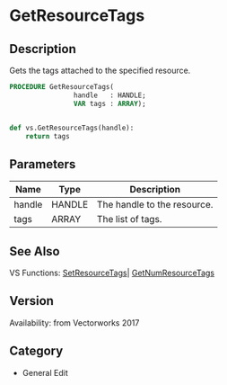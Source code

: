 # GetResourceTags

## Description
Gets the tags attached to the specified resource.

```pascal
PROCEDURE GetResourceTags(
				handle   : HANDLE;
				VAR tags : ARRAY);
```

```python

def vs.GetResourceTags(handle):
    return tags
```

## Parameters
|Name|Type|Description|
|---|---|---|
|handle|HANDLE|The handle to the resource.|
|tags|ARRAY|The list of tags.|

## See Also
VS Functions:
[SetResourceTags](SetResourceTags.md)| [GetNumResourceTags](GetNumResourceTags.md)

## Version
Availability: from Vectorworks 2017
## Category
* General Edit

